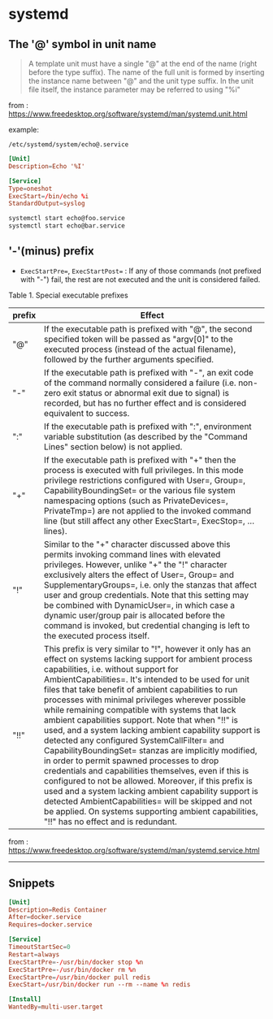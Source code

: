 # systemd

## The '@' symbol in unit name

> A template unit must have a single "@" at the end of the name (right before the type suffix). The name of the full unit is formed by inserting the instance name between "@" and the unit type suffix. In the unit file itself, the instance parameter may be referred to using "%i"

from : https://www.freedesktop.org/software/systemd/man/systemd.unit.html

example:

`/etc/systemd/system/echo@.service`

```conf
[Unit]
Description=Echo '%I'

[Service]
Type=oneshot
ExecStart=/bin/echo %i
StandardOutput=syslog
```

```bash
systemctl start echo@foo.service
systemctl start echo@bar.service
```

## '-'(minus) prefix

- `ExecStartPre=`, `ExecStartPost=` : If any of those commands (not prefixed with "-") fail, the rest are not executed and the unit is considered failed.

Table 1. Special executable prefixes

| prefix | Effect |
|--------|--------|
| "@" | If the executable path is prefixed with "@", the second specified token will be passed as "argv[0]" to the executed process (instead of the actual filename), followed by the further arguments specified. |
| "-" | If the executable path is prefixed with "-", an exit code of the command normally considered a failure (i.e. non-zero exit status or abnormal exit due to signal) is recorded, but has no further effect and is considered equivalent to success. |
| ":" | If the executable path is prefixed with ":", environment variable substitution (as described by the "Command Lines" section below) is not applied. |
| "+" | If the executable path is prefixed with "+" then the process is executed with full privileges. In this mode privilege restrictions configured with User=, Group=, CapabilityBoundingSet= or the various file system namespacing options (such as PrivateDevices=, PrivateTmp=) are not applied to the invoked command line (but still affect any other ExecStart=, ExecStop=, … lines). |
| "!" | Similar to the "+" character discussed above this permits invoking command lines with elevated privileges. However, unlike "+" the "!" character exclusively alters the effect of User=, Group= and SupplementaryGroups=, i.e. only the stanzas that affect user and group credentials. Note that this setting may be combined with DynamicUser=, in which case a dynamic user/group pair is allocated before the command is invoked, but credential changing is left to the executed process itself. |
| "!!" | This prefix is very similar to "!", however it only has an effect on systems lacking support for ambient process capabilities, i.e. without support for AmbientCapabilities=. It's intended to be used for unit files that take benefit of ambient capabilities to run processes with minimal privileges wherever possible while remaining compatible with systems that lack ambient capabilities support. Note that when "!!" is used, and a system lacking ambient capability support is detected any configured SystemCallFilter= and CapabilityBoundingSet= stanzas are implicitly modified, in order to permit spawned processes to drop credentials and capabilities themselves, even if this is configured to not be allowed. Moreover, if this prefix is used and a system lacking ambient capability support is detected AmbientCapabilities= will be skipped and not be applied. On systems supporting ambient capabilities, "!!" has no effect and is redundant. |

from : https://www.freedesktop.org/software/systemd/man/systemd.service.html

---

## Snippets

```conf
[Unit]
Description=Redis Container
After=docker.service
Requires=docker.service

[Service]
TimeoutStartSec=0
Restart=always
ExecStartPre=-/usr/bin/docker stop %n
ExecStartPre=-/usr/bin/docker rm %n
ExecStartPre=/usr/bin/docker pull redis
ExecStart=/usr/bin/docker run --rm --name %n redis

[Install]
WantedBy=multi-user.target
```
